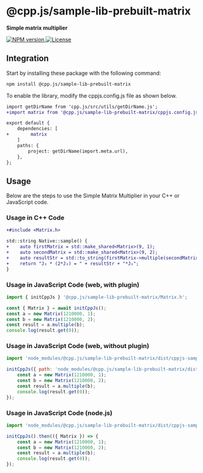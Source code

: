 # @cpp.js/sample-lib-prebuilt-matrix
**Simple matrix multiplier**  

<a href="https://www.npmjs.com/package/@cpp.js/sample-lib-prebuilt-matrix">
    <img alt="NPM version" src="https://img.shields.io/npm/v/@cpp.js/sample-lib-prebuilt-matrix?style=for-the-badge" />
</a>
<a href="https://github.com/bugra9/cpp.js/blob/main/LICENSE">
    <img alt="License" src="https://img.shields.io/github/license/bugra9/cpp.js?style=for-the-badge" />
</a>

## Integration
Start by installing these package with the following command:

```sh
npm install @cpp.js/sample-lib-prebuilt-matrix
```

To enable the library, modify the cppjs.config.js file as shown below.
```diff
import getDirName from 'cpp.js/src/utils/getDirName.js';
+import matrix from '@cpp.js/sample-lib-prebuilt-matrix/cppjs.config.js';

export default {
    dependencies: [
+        matrix
    ]
    paths: {
        project: getDirName(import.meta.url),
    },
};
```

## Usage
Below are the steps to use the Simple Matrix Multiplier in your C++ or JavaScript code.

### Usage in C++ Code
```diff
+#include <Matrix.h>

std::string Native::sample() {
+    auto firstMatrix = std::make_shared<Matrix>(9, 1);
+    auto secondMatrix = std::make_shared<Matrix>(9, 2);
+    auto resultStr = std::to_string(firstMatrix->multiple(secondMatrix)->get(0));
+    return "J₃ * (2*J₃) = " + resultStr + "*J₃";
}

```

### Usage in JavaScript Code (web, with plugin)
```js
import { initCppJs } '@cpp.js/sample-lib-prebuilt-matrix/Matrix.h';

const { Matrix } = await initCppJs();
const a = new Matrix(1210000, 1);
const b = new Matrix(1210000, 2);
const result = a.multiple(b);
console.log(result.get(0));
```

### Usage in JavaScript Code (web, without plugin)
```js
import 'node_modules/@cpp.js/sample-lib-prebuilt-matrix/dist/cppjs-sample-lib-prebuilt-matrix.browser.js';

initCppJs({ path: 'node_modules/@cpp.js/sample-lib-prebuilt-matrix/dist' }).then(({ Matrix }) => {
    const a = new Matrix(1210000, 1);
    const b = new Matrix(1210000, 2);
    const result = a.multiple(b);
    console.log(result.get(0));
});
```

### Usage in JavaScript Code (node.js)
```js
import 'node_modules/@cpp.js/sample-lib-prebuilt-matrix/dist/cppjs-sample-lib-prebuilt-matrix.node.js';

initCppJs().then(({ Matrix }) => {
    const a = new Matrix(1210000, 1);
    const b = new Matrix(1210000, 2);
    const result = a.multiple(b);
    console.log(result.get(0));
});
```
